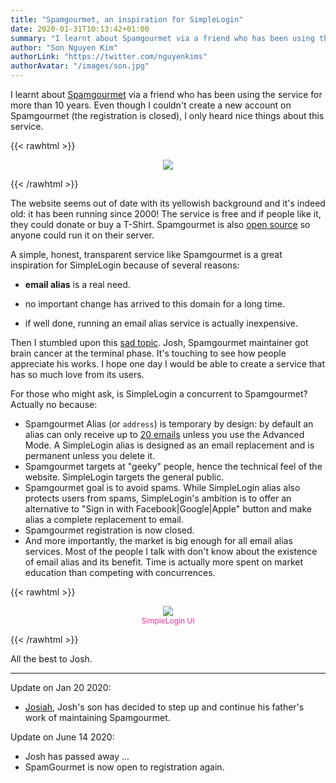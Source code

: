 ```yaml
---
title: "Spamgourmet, an inspiration for SimpleLogin"
date: 2020-01-31T10:13:42+01:00
summary: "I learnt about Spamgourmet via a friend who has been using the service for more than 10 years. Even though I couldn't create a new account on Spamgourmet, I only heard nice things about this service."
author: "Son Nguyen Kim"
authorLink: "https://twitter.com/nguyenkims"
authorAvatar: "/images/son.jpg"
---
```


I learnt about [Spamgourmet](https://www.spamgourmet.com/index.pl) via a friend who has been using the service for more than 10 years. Even though I couldn't create a new account on Spamgourmet (the registration is closed), I only heard nice things about this service.

{{< rawhtml >}}
<p align="center">
    <img src="/blog/sg.png" class="img-fluid" style="max-height: 200px">
</p>
{{< /rawhtml >}}


The website seems out of date with its yellowish background and it's indeed old: it has been running since 2000! The service is free and if people like it, they could donate or buy a T-Shirt. Spamgourmet is also [open source](https://sourceforge.net/projects/spamgourmet/) so anyone could run it on their server.

A simple, honest, transparent service like Spamgourmet is a great inspiration for SimpleLogin because of several reasons:

* **email alias** is a real need.

* no important change has arrived to this domain for a long time.

* if well done, running an email alias service is actually inexpensive.

Then I stumbled upon this [sad topic](https://bbs.spamgourmet.com/viewtopic.php?f=5&t=1766&sid=91eafca02c8f811e2bdc390a01a3870f). Josh, Spamgourmet maintainer got brain cancer at the terminal phase. It's touching to see how people appreciate his works. I hope one day I would be able to create a service that has so much love from its users.


For those who might ask, is SimpleLogin a concurrent to Spamgourmet? Actually no because:

- Spamgourmet Alias (or `address`) is temporary by design: by default an alias can only receive up to [20 emails](https://www.spamgourmet.com/index.pl?printpage=faq.html) unless you use the Advanced Mode. A SimpleLogin alias is designed as an email replacement and is permanent unless you delete it.
- Spamgourmet targets at "geeky" people, hence the technical feel of the website. SimpleLogin targets the general public.
- Spamgourmet goal is to avoid spams. While SimpleLogin alias also protects users from spams, SimpleLogin's ambition is to offer an alternative to "Sign in with Facebook|Google|Apple" button and make alias a complete replacement to email.
- Spamgourmet registration is now closed.
- And more importantly, the market is big enough for all email alias services. Most of the people I talk with don't know about the existence of email alias and its benefit. Time is actually more spent on market education than competing with concurrences.

{{< rawhtml >}}
<figure align="center">
    <img src="/blog/screenshot.png" class="img-fluid" style="max-height: 350px">
    <figcaption class="text-center mt-2" style="font-size: 12px; color: #ea319f">SimpleLogin UI</figcaption>
</figure>
{{< /rawhtml >}}

All the best to Josh.

---

Update on Jan 20 2020:

- [Josiah](https://bbs.spamgourmet.com/viewtopic.php?f=7&t=1793&sid=91eafca02c8f811e2bdc390a01a3870f), Josh's son has decided to step up and continue his father's work of maintaining Spamgourmet.


Update on June 14 2020:
- Josh has passed away ...
- SpamGourmet is now open to registration again.




